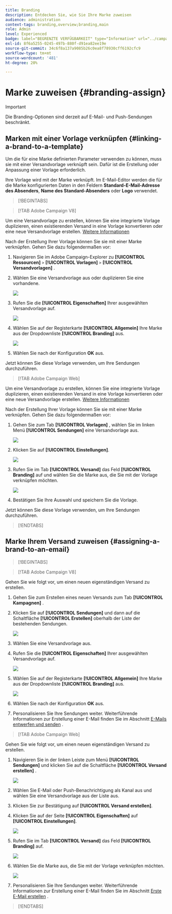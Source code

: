 ```yaml
---
title: Branding
description: Entdecken Sie, wie Sie Ihre Marke zuweisen
audience: administration
context-tags: branding,overview;branding,main
role: Admin
level: Experienced
badge: label="BEGRENZTE VERFÜGBARKEIT" type="Informative" url="../campaign-standard-migration-home.md" tooltip="Auf Campaign Standard migrierte Benutzer beschränkt"
exl-id: 8f6a5255-0245-497b-880f-d91ea82ee19e
source-git-commit: 34c6f8a137a9085b26c0ea8f78930cff6192cfc9
workflow-type: tm+mt
source-wordcount: '481'
ht-degree: 20%

---
```


# Marke zuweisen {#branding-assign}

>[!IMPORTANT]
>
>Die Branding-Optionen sind derzeit auf E-Mail- und Push-Sendungen beschränkt.

## Marken mit einer Vorlage verknüpfen {#linking-a-brand-to-a-template}

Um die für eine Marke definierten Parameter verwenden zu können, muss sie mit einer Versandvorlage verknüpft sein. Dafür ist die Erstellung oder Anpassung einer Vorlage erforderlich.

Ihre Vorlage wird mit der Marke verknüpft. Im E-Mail-Editor werden die für die Marke konfigurierten Daten in den Feldern **Standard-E-Mail-Adresse des Absenders**, **Name des Standard-Absenders** oder **Logo** verwendet.

>[!BEGINTABS]

>[!TAB Adobe Campaign V8]

Um eine Versandvorlage zu erstellen, können Sie eine integrierte Vorlage duplizieren, einen existierenden Versand in eine Vorlage konvertieren oder eine neue Versandvorlage erstellen. [Weitere Informationen](https://experienceleague.adobe.com/en/docs/campaign/campaign-v8/send/create-templates)

Nach der Erstellung Ihrer Vorlage können Sie sie mit einer Marke verknüpfen. Gehen Sie dazu folgendermaßen vor:

1. Navigieren Sie im Adobe Campaign-Explorer zu **[!UICONTROL Ressourcen]** `>` **[!UICONTROL Vorlagen]** `>` **[!UICONTROL Versandvorlagen]** .

1. Wählen Sie eine Versandvorlage aus oder duplizieren Sie eine vorhandene.

   ![](assets/branding_assign_V8_1.png)

1. Rufen Sie die **[!UICONTROL Eigenschaften]** Ihrer ausgewählten Versandvorlage auf.

   ![](assets/branding_assign_V8_2.png)

1. Wählen Sie auf der Registerkarte **[!UICONTROL Allgemein]** Ihre Marke aus der Dropdownliste **[!UICONTROL Branding]** aus.

   ![](assets/branding_assign_V8_3.png)

1. Wählen Sie nach der Konfiguration **OK** aus.

Jetzt können Sie diese Vorlage verwenden, um Ihre Sendungen durchzuführen.

>[!TAB Adobe Campaign Web]

Um eine Versandvorlage zu erstellen, können Sie eine integrierte Vorlage duplizieren, einen existierenden Versand in eine Vorlage konvertieren oder eine neue Versandvorlage erstellen. [Weitere Informationen](https://experienceleague.adobe.com/en/docs/campaign-web/v8/msg/delivery-template)

Nach der Erstellung Ihrer Vorlage können Sie sie mit einer Marke verknüpfen. Gehen Sie dazu folgendermaßen vor:

1. Gehen Sie zum Tab **[!UICONTROL Vorlagen]** , wählen Sie im linken Menü **[!UICONTROL Sendungen]** eine Versandvorlage aus.

   ![](assets/branding_assign_web_1.png)

1. Klicken Sie auf **[!UICONTROL Einstellungen]**.

   ![](assets/branding_assign_web_2.png)

1. Rufen Sie im Tab **[!UICONTROL Versand]** das Feld **[!UICONTROL Branding]** auf und wählen Sie die Marke aus, die Sie mit der Vorlage verknüpfen möchten.

   ![](assets/branding_assign_web_3.png)

1. Bestätigen Sie Ihre Auswahl und speichern Sie die Vorlage.

Jetzt können Sie diese Vorlage verwenden, um Ihre Sendungen durchzuführen.

>[!ENDTABS]

## Marke Ihrem Versand zuweisen {#assigning-a-brand-to-an-email}

>[!BEGINTABS]

>[!TAB Adobe Campaign V8]

Gehen Sie wie folgt vor, um einen neuen eigenständigen Versand zu erstellen.

1. Gehen Sie zum Erstellen eines neuen Versands zum Tab **[!UICONTROL Kampagnen]** .

1. Klicken Sie auf **[!UICONTROL Sendungen]** und dann auf die Schaltfläche **[!UICONTROL Erstellen]** oberhalb der Liste der bestehenden Sendungen.

   ![](assets/branding_assign_V8_4.png)

1. Wählen Sie eine Versandvorlage aus.

1. Rufen Sie die **[!UICONTROL Eigenschaften]** Ihrer ausgewählten Versandvorlage auf.

   ![](assets/branding_assign_V8_5.png)

1. Wählen Sie auf der Registerkarte **[!UICONTROL Allgemein]** Ihre Marke aus der Dropdownliste **[!UICONTROL Branding]** aus.

   ![](assets/branding_assign_V8_6.png)

1. Wählen Sie nach der Konfiguration **OK** aus.

1. Personalisieren Sie Ihre Sendungen weiter. Weiterführende Informationen zur Erstellung einer E-Mail finden Sie im Abschnitt [E-Mails entwerfen und senden](https://experienceleague.adobe.com/en/docs/campaign-web/v8/msg/email/create-email) .

>[!TAB Adobe Campaign Web]

Gehen Sie wie folgt vor, um einen neuen eigenständigen Versand zu erstellen.

1. Navigieren Sie in der linken Leiste zum Menü **[!UICONTROL Sendungen]** und klicken Sie auf die Schaltfläche **[!UICONTROL Versand erstellen]** .

   ![](assets/branding_assign_web_4.png)

1. Wählen Sie E-Mail oder Push-Benachrichtigung als Kanal aus und wählen Sie eine Versandvorlage aus der Liste aus.

1. Klicken Sie zur Bestätigung auf **[!UICONTROL Versand erstellen]**.

1. Klicken Sie auf der Seite **[!UICONTROL Eigenschaften]** auf **[!UICONTROL Einstellungen]**.

   ![](assets/branding_assign_web_5.png)

1. Rufen Sie im Tab **[!UICONTROL Versand]** das Feld **[!UICONTROL Branding]** auf.

   ![](assets/branding_assign_web_6.png)

1. Wählen Sie die Marke aus, die Sie mit der Vorlage verknüpfen möchten.

   ![](assets/branding_assign_web_7.png)

1. Personalisieren Sie Ihre Sendungen weiter. Weiterführende Informationen zur Erstellung einer E-Mail finden Sie im Abschnitt [Erste E-Mail erstellen](https://experienceleague.adobe.com/en/docs/campaign-web/v8/msg/email/create-email) .

>[!ENDTABS]

